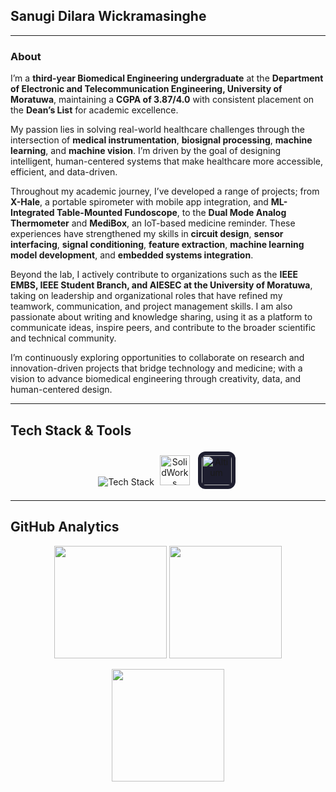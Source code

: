 ## Sanugi Dilara Wickramasinghe

---

### About

I’m a **third-year Biomedical Engineering undergraduate** at the **Department of Electronic and Telecommunication Engineering, University of Moratuwa**, maintaining a **CGPA of 3.87/4.0** with consistent placement on the **Dean’s List** for academic excellence.

My passion lies in solving real-world healthcare challenges through the intersection of **medical instrumentation**, **biosignal processing**, **machine learning**, and **machine vision**. I’m driven by the goal of designing intelligent, human-centered systems that make healthcare more accessible, efficient, and data-driven.

Throughout my academic journey, I’ve developed a range of projects; from **X-Hale**, a portable spirometer with mobile app integration, and **ML-Integrated Table-Mounted Fundoscope**, to the **Dual Mode Analog Thermometer** and **MediBox**, an IoT-based medicine reminder. These experiences have strengthened my skills in **circuit design**, **sensor interfacing**, **signal conditioning**, **feature extraction**, **machine learning model development**, and **embedded systems integration**.

Beyond the lab, I actively contribute to organizations such as the **IEEE EMBS, IEEE Student Branch, and AIESEC at the University of Moratuwa**, taking on leadership and organizational roles that have refined my teamwork, communication, and project management skills. I am also passionate about writing and knowledge sharing, using it as a platform to communicate ideas, inspire peers, and contribute to the broader scientific and technical community.

I’m continuously exploring opportunities to collaborate on research and innovation-driven projects that bridge technology and medicine; with a vision to advance biomedical engineering through creativity, data, and human-centered design.

---

## Tech Stack & Tools

<p align="center">
  <img src="https://skillicons.dev/icons?i=python,cpp,dart,matlab,flutter,tensorflow,opencv,arduino,raspberrypi,nodejs,latex,vscode" alt="Tech Stack" />
  <img src="https://drive.google.com/uc?export=view&id=1h2f5l6dy2Afy4Ss6IyGLMbM1FGF7OXP-" width="1" alt="spacer" />
  <img src="https://drive.google.com/uc?export=view&id=1IHV-03e9Kpcxy7mrv1J9KlzkX9gCxzFD"
     height="48"
     alt="SolidWorks" />
  <img src="https://drive.google.com/uc?export=view&id=1h2f5l6dy2Afy4Ss6IyGLMbM1FGF7OXP-" width="1" alt="spacer" />
  <img src="https://drive.google.com/uc?export=view&id=19GvI3RjVH8Na2DmMGR0rlvK4LLp_JRv1" 
     width="48" 
     style="margin: 4px; border-radius: 12px; background-color: #1e1e2f; padding: 6px;" 
     alt="Altium" />
</p>

---

## GitHub Analytics

<p align="center">
  <img src="https://github-readme-stats.vercel.app/api?username=Sanugiw&show_icons=true&theme=radical" height="180" />
  <img src="https://github-readme-stats.vercel.app/api/top-langs/?username=Sanugiw&layout=compact&theme=radical" height="180" />
</p>

<p align="center">
  <img src="https://streak-stats.demolab.com?user=Sanugiw&theme=radical&hide_border=false" height="180" />
</p>


